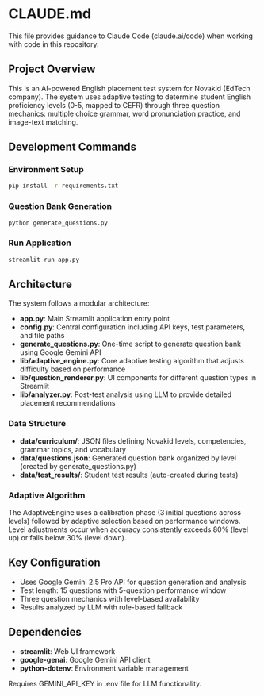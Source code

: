 # CLAUDE.md

This file provides guidance to Claude Code (claude.ai/code) when working with code in this repository.

## Project Overview

This is an AI-powered English placement test system for Novakid (EdTech company). The system uses adaptive testing to determine student English proficiency levels (0-5, mapped to CEFR) through three question mechanics: multiple choice grammar, word pronunciation practice, and image-text matching.

## Development Commands

### Environment Setup
```bash
pip install -r requirements.txt
```

### Question Bank Generation
```bash
python generate_questions.py
```

### Run Application
```bash
streamlit run app.py
```

## Architecture

The system follows a modular architecture:

- **app.py**: Main Streamlit application entry point
- **config.py**: Central configuration including API keys, test parameters, and file paths
- **generate_questions.py**: One-time script to generate question bank using Google Gemini API
- **lib/adaptive_engine.py**: Core adaptive testing algorithm that adjusts difficulty based on performance
- **lib/question_renderer.py**: UI components for different question types in Streamlit
- **lib/analyzer.py**: Post-test analysis using LLM to provide detailed placement recommendations

### Data Structure

- **data/curriculum/**: JSON files defining Novakid levels, competencies, grammar topics, and vocabulary
- **data/questions.json**: Generated question bank organized by level (created by generate_questions.py)
- **data/test_results/**: Student test results (auto-created during tests)

### Adaptive Algorithm

The AdaptiveEngine uses a calibration phase (3 initial questions across levels) followed by adaptive selection based on performance windows. Level adjustments occur when accuracy consistently exceeds 80% (level up) or falls below 30% (level down).

## Key Configuration

- Uses Google Gemini 2.5 Pro API for question generation and analysis
- Test length: 15 questions with 5-question performance window
- Three question mechanics with level-based availability
- Results analyzed by LLM with rule-based fallback

## Dependencies

- **streamlit**: Web UI framework
- **google-genai**: Google Gemini API client
- **python-dotenv**: Environment variable management

Requires GEMINI_API_KEY in .env file for LLM functionality.